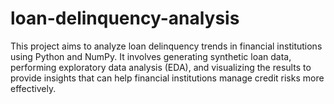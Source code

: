 # loan-delinquency-analysis
This project aims to analyze loan delinquency trends in financial institutions using Python and NumPy. It involves generating synthetic loan data, performing exploratory data analysis (EDA), and visualizing the results to provide insights that can help financial institutions manage credit risks more effectively.
